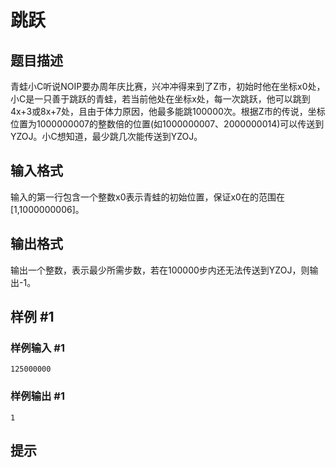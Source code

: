 # 跳跃

## 题目描述

青蛙小C听说NOIP要办周年庆比赛，兴冲冲得来到了Z市，初始时他在坐标x0处，小C是一只善于跳跃的青蛙，若当前他处在坐标x处，每一次跳跃，他可以跳到4x+3或8x+7处，且由于体力原因，他最多能跳100000次。根据Z市的传说，坐标位置为1000000007的整数倍的位置(如1000000007、2000000014)可以传送到YZOJ。小C想知道，最少跳几次能传送到YZOJ。


## 输入格式

输入的第一行包含一个整数x0表示青蛙的初始位置，保证x0在的范围在[1,1000000006]。


## 输出格式

输出一个整数，表示最少所需步数，若在100000步内还无法传送到YZOJ，则输出-1。


## 样例 #1

### 样例输入 #1
```
125000000
```

### 样例输出 #1

```
1
```

## 提示


